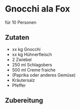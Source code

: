 # Gnocchi ala Fox

für 10 Personen

## Zutaten
* xx kg Gnocchi
* xx kg Hühnerfleisch
* 2 Zwiebel
* 250 ml Schlagobers
* 500 ml Creme fraiche
* (Paprika oder anderes Gemüse)
* Kräutersalz
* Pfeffer

## Zubereitung

